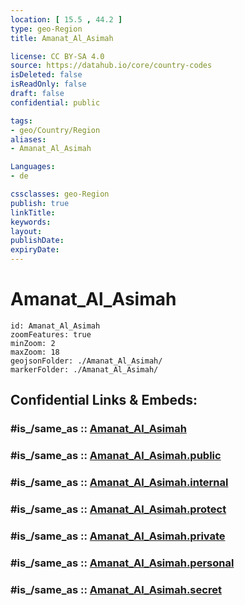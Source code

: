 ```yaml
---
location: [ 15.5 , 44.2 ] 
type: geo-Region
title: Amanat_Al_Asimah

license: CC BY-SA 4.0
source: https://datahub.io/core/country-codes
isDeleted: false
isReadOnly: false
draft: false
confidential: public

tags:
- geo/Country/Region
aliases:
- Amanat_Al_Asimah

Languages:
- de

cssclasses: geo-Region
publish: true
linkTitle: 
keywords: 
layout: 
publishDate: 
expiryDate: 
---
```


# Amanat_Al_Asimah

```leaflet
id: Amanat_Al_Asimah
zoomFeatures: true 
minZoom: 2 
maxZoom: 18
geojsonFolder: ./Amanat_Al_Asimah/
markerFolder: ./Amanat_Al_Asimah/
```


## Confidential Links & Embeds: 

### #is_/same_as :: [Amanat_Al_Asimah](/_Standards/Earth/Continent/Asia/Asia~West/Yemen~Republic/governorates~Yemen/Amanat_Al_Asimah.md) 

### #is_/same_as :: [Amanat_Al_Asimah.public](/_public/Earth/Continent/Asia/Asia~West/Yemen~Republic/governorates~Yemen/Amanat_Al_Asimah.public.md) 

### #is_/same_as :: [Amanat_Al_Asimah.internal](/_internal/Earth/Continent/Asia/Asia~West/Yemen~Republic/governorates~Yemen/Amanat_Al_Asimah.internal.md) 

### #is_/same_as :: [Amanat_Al_Asimah.protect](/_protect/Earth/Continent/Asia/Asia~West/Yemen~Republic/governorates~Yemen/Amanat_Al_Asimah.protect.md) 

### #is_/same_as :: [Amanat_Al_Asimah.private](/_private/Earth/Continent/Asia/Asia~West/Yemen~Republic/governorates~Yemen/Amanat_Al_Asimah.private.md) 

### #is_/same_as :: [Amanat_Al_Asimah.personal](/_personal/Earth/Continent/Asia/Asia~West/Yemen~Republic/governorates~Yemen/Amanat_Al_Asimah.personal.md) 

### #is_/same_as :: [Amanat_Al_Asimah.secret](/_secret/Earth/Continent/Asia/Asia~West/Yemen~Republic/governorates~Yemen/Amanat_Al_Asimah.secret.md)

